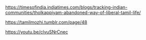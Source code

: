 https://timesofindia.indiatimes.com/blogs/tracking-indian-communities/tholkappiyam-abandoned-way-of-liberal-tamil-life/

https://tamilmozhi.tumblr.com/page/48


https://youtu.be/clvuSNrCnec

